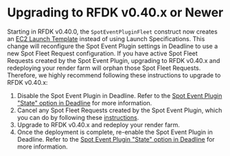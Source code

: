 # Upgrading to RFDK v0.40.x or Newer

Starting in RFDK v0.40.0, the `SpotEventPluginFleet` construct now creates an [EC2 Launch Template](https://docs.aws.amazon.com/autoscaling/ec2/userguide/LaunchTemplates.html)
instead of using Launch Specifications. This change will reconfigure the Spot Event Plugin settings in Deadline to use a new Spot Fleet Request configuration. If you have active
Spot Fleet Requests created by the Spot Event Plugin, upgrading to RFDK v0.40.x and redeploying your render farm will orphan those Spot Fleet Requests. Therefore, we highly
recommend following these instructions to upgrade to RFDK v0.40.x:

1. Disable the Spot Event Plugin in Deadline. Refer to the [Spot Event Plugin "State" option in Deadline](https://docs.thinkboxsoftware.com/products/deadline/10.1/1_User%20Manual/manual/event-spot-configuration-options.html)
for more information.
2. Cancel any Spot Fleet Requests created by the Spot Event Plugin, which you can do by following these [instructions](https://docs.aws.amazon.com/AWSEC2/latest/UserGuide/work-with-spot-fleets.html#cancel-spot-fleet).
3. Upgrade to RFDK v0.40.x and redeploy your render farm.
4. Once the deployment is complete, re-enable the Spot Event Plugin in Deadline. Refer to the [Spot Event Plugin "State" option in Deadline](https://docs.thinkboxsoftware.com/products/deadline/10.1/1_User%20Manual/manual/event-spot-configuration-options.html)
for more information.

